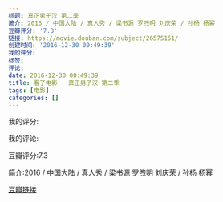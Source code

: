 ```yaml
---
标题: 真正男子汉 第二季
简介: 2016 / 中国大陆 / 真人秀 / 梁书源 罗煦明 刘庆荣 / 孙杨 杨幂
豆瓣评分: '7.3'
链接: https://movie.douban.com/subject/26575151/
创建时间: '2016-12-30 00:49:39'
我的评分:
标签:
评论:
date: 2016-12-30 00:49:39
title: 看了电影 - 真正男子汉 第二季
tags: [电影]
categories: []
---
```


我的评分:

我的评论:

豆瓣评分:7.3

简介:2016 / 中国大陆 / 真人秀 / 梁书源 罗煦明 刘庆荣 / 孙杨 杨幂

[豆瓣链接](https://movie.douban.com/subject/26575151/)

